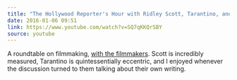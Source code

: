 ```yaml
---
title: "The Hollywood Reporter's Hour with Ridley Scott, Tarantino, and More"
date: 2016-01-06 09:51
link: https://www.youtube.com/watch?v=SQ7qKKQrSBY
source: youtube
---
```


A roundtable on filmmaking, [with the filmmakers](https://www.youtube.com/watch?v=SQ7qKKQrSBY). Scott is incredibly measured, Tarantino is quintessentially eccentric, and I enjoyed whenever the discussion turned to them talking about their own writing.
